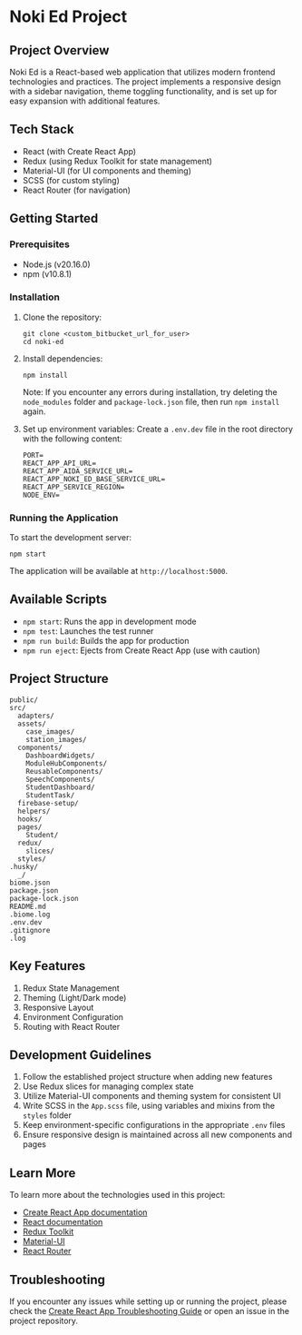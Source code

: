 # Noki Ed Project

## Project Overview

Noki Ed is a React-based web application that utilizes modern frontend technologies and practices. The project implements a responsive design with a sidebar navigation, theme toggling functionality, and is set up for easy expansion with additional features.

## Tech Stack

- React (with Create React App)
- Redux (using Redux Toolkit for state management)
- Material-UI (for UI components and theming)
- SCSS (for custom styling)
- React Router (for navigation)

## Getting Started

### Prerequisites

- Node.js (v20.16.0)
- npm (v10.8.1)

### Installation

1. Clone the repository:
   ```
   git clone <custom_bitbucket_url_for_user>
   cd noki-ed
   ```

2. Install dependencies:
   ```
   npm install
   ```

   Note: If you encounter any errors during installation, try deleting the `node_modules` folder and `package-lock.json` file, then run `npm install` again.

3. Set up environment variables:
   Create a `.env.dev` file in the root directory with the following content:
   ```
   PORT=
   REACT_APP_API_URL=
   REACT_APP_AIDA_SERVICE_URL=
   REACT_APP_NOKI_ED_BASE_SERVICE_URL=
   REACT_APP_SERVICE_REGION=
   NODE_ENV=
   ```

### Running the Application

To start the development server:

```
npm start
```

The application will be available at `http://localhost:5000`.

## Available Scripts

- `npm start`: Runs the app in development mode
- `npm test`: Launches the test runner
- `npm run build`: Builds the app for production
- `npm run eject`: Ejects from Create React App (use with caution)

## Project Structure

```
public/
src/
  adapters/
  assets/
    case_images/
    station_images/
  components/
    DashboardWidgets/
    ModuleHubComponents/
    ReusableComponents/
    SpeechComponents/
    StudentDashboard/
    StudentTask/
  firebase-setup/
  helpers/
  hooks/
  pages/
    Student/
  redux/
    slices/
  styles/
.husky/
  _/
biome.json
package.json
package-lock.json
README.md
.biome.log
.env.dev
.gitignore
.log
```

## Key Features

1. Redux State Management
2. Theming (Light/Dark mode)
3. Responsive Layout
4. Environment Configuration
5. Routing with React Router

## Development Guidelines

1. Follow the established project structure when adding new features
2. Use Redux slices for managing complex state
3. Utilize Material-UI components and theming system for consistent UI
4. Write SCSS in the `App.scss` file, using variables and mixins from the `styles` folder
5. Keep environment-specific configurations in the appropriate `.env` files
6. Ensure responsive design is maintained across all new components and pages

## Learn More

To learn more about the technologies used in this project:

- [Create React App documentation](https://facebook.github.io/create-react-app/docs/getting-started)
- [React documentation](https://reactjs.org/)
- [Redux Toolkit](https://redux-toolkit.js.org/)
- [Material-UI](https://material-ui.com/)
- [React Router](https://reactrouter.com/)

## Troubleshooting

If you encounter any issues while setting up or running the project, please check the [Create React App Troubleshooting Guide](https://facebook.github.io/create-react-app/docs/troubleshooting) or open an issue in the project repository.